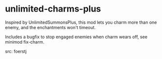 # unlimited-charms-plus

Inspired by UnlimitedSummonsPlus, this mod lets you charm more than one enemy, and the enchantments won't timeout.

Includes a bugfix to stop engaged enemies when charm wears off, see minimod fix-charm.

src: foerstj
